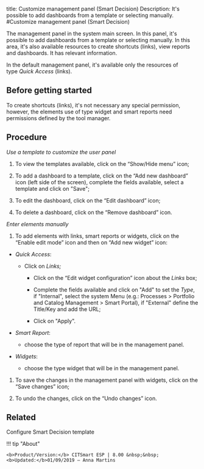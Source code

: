 title: Customize management panel (Smart Decision)
Description: It's possible to add dashboards from a template or selecting manually.
#Customize management panel (Smart Decision)

The management panel in the system main screen. In this panel, it's possible to
add dashboards from a template or selecting manually. In this area, it's also
available resources to create shortcuts (links), view reports and dashboards. It
has relevant information.

In the default management panel, it's available only the resources of
type *Quick Access* (links).

Before getting started
--------------------------

To create shortcuts (links), it's not necessary any special permission, however,
the elements use of type widget and smart reports need permissions defined by
the tool manager.

Procedure
-------------

*Use a template to customize the user panel*

1.  To view the templates available, click on the “Show/Hide menu” icon;

2.  To add a dashboard to a template, click on the “Add new dashboard”
    icon (left side of the screen), complete the fields available, select a
    template and click on "Save";

3.  To edit the dashboard, click on the “Edit dashboard” icon;

4.  To delete a dashboard, click on the “Remove dashboard” icon.

*Enter elements manually*

1.  To add elements with links, smart reports or widgets, click on the “Enable
    edit mode” icon and then on “Add new widget” icon:

-   *Quick Access*:

    -   Click on *Links;*

        -   Click on the “Edit widget configuration” icon about the *Links* box;

        -   Complete the fields available and click on "Add" to set the *Type*,
            if "Internal", select the system Menu (e.g.: Processes \> Portfolio
            and Catalog Management \> Smart Portal), if "External" define the
            Title/Key and add the URL;

        -   Click on "Apply".


 -  *Smart Report*:

       - choose the type of report that will be in the management panel.

 -  *Widgets*:

       - choose the type widget that will be in the management panel.

1.  To save the changes in the management panel with widgets, click on the “Save
    changes” icon;

2.  To undo the changes, click on the “Undo changes” icon.

Related
-------

Configure Smart Decision template


!!! tip "About"

    <b>Product/Version:</b> CITSmart ESP | 8.00 &nbsp;&nbsp;
    <b>Updated:</b>01/09/2019 – Anna Martins

